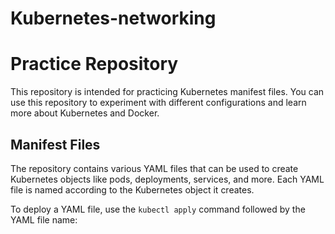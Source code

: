 # Kubernetes-networking
# Practice Repository

This repository is intended for practicing Kubernetes manifest files. You can use this repository to experiment with different configurations and learn more about Kubernetes and Docker.

## Manifest Files

The repository contains various YAML files that can be used to create Kubernetes objects like pods, deployments, services, and more. Each YAML file is named according to the Kubernetes object it creates.

To deploy a YAML file, use the `kubectl apply` command followed by the YAML file name:


